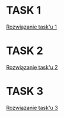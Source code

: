 # TASK 1

[Rozwiązanie task'u 1](task_1.md)

# TASK 2

[Rozwiązanie task'u 2](task_2.md)

# TASK 3

[Rozwiązanie task'u 3](task_3.md)
